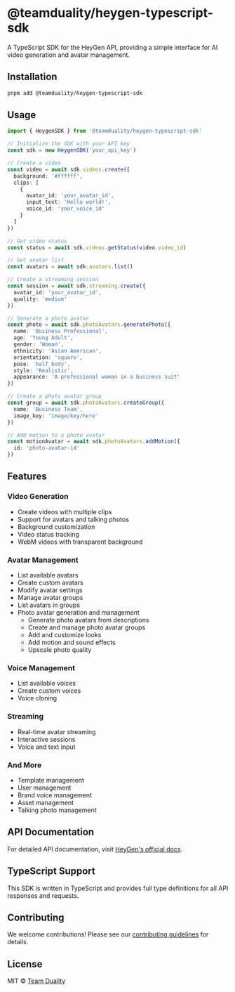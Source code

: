 # @teamduality/heygen-typescript-sdk

A TypeScript SDK for the HeyGen API, providing a simple interface for AI video generation and avatar management.

## Installation

```bash
pnpm add @teamduality/heygen-typescript-sdk
```

## Usage

```typescript
import { HeygenSDK } from '@teamduality/heygen-typescript-sdk'

// Initialize the SDK with your API key
const sdk = new HeygenSDK('your_api_key')

// Create a video
const video = await sdk.videos.create({
  background: '#ffffff',
  clips: [
    {
      avatar_id: 'your_avatar_id',
      input_text: 'Hello world!',
      voice_id: 'your_voice_id'
    }
  ]
})

// Get video status
const status = await sdk.videos.getStatus(video.video_id)

// Get avatar list
const avatars = await sdk.avatars.list()

// Create a streaming session
const session = await sdk.streaming.create({
  avatar_id: 'your_avatar_id',
  quality: 'medium'
})

// Generate a photo avatar
const photo = await sdk.photoAvatars.generatePhoto({
  name: 'Business Professional',
  age: 'Young Adult',
  gender: 'Woman',
  ethnicity: 'Asian American',
  orientation: 'square',
  pose: 'half_body',
  style: 'Realistic',
  appearance: 'A professional woman in a business suit'
})

// Create a photo avatar group
const group = await sdk.photoAvatars.createGroup({
  name: 'Business Team',
  image_key: 'image/key/here'
})

// Add motion to a photo avatar
const motionAvatar = await sdk.photoAvatars.addMotion({
  id: 'photo-avatar-id'
})
```

## Features

### Video Generation

- Create videos with multiple clips
- Support for avatars and talking photos
- Background customization
- Video status tracking
- WebM videos with transparent background

### Avatar Management

- List available avatars
- Create custom avatars
- Modify avatar settings
- Manage avatar groups
- List avatars in groups
- Photo avatar generation and management
  - Generate photo avatars from descriptions
  - Create and manage photo avatar groups
  - Add and customize looks
  - Add motion and sound effects
  - Upscale photo quality

### Voice Management

- List available voices
- Create custom voices
- Voice cloning

### Streaming

- Real-time avatar streaming
- Interactive sessions
- Voice and text input

### And More

- Template management
- User management
- Brand voice management
- Asset management
- Talking photo management

## API Documentation

For detailed API documentation, visit [HeyGen's official docs](https://docs.heygen.com).

## TypeScript Support

This SDK is written in TypeScript and provides full type definitions for all API responses and requests.

## Contributing

We welcome contributions! Please see our [contributing guidelines](../../CONTRIBUTING.md) for details.

## License

MIT © [Team Duality](https://github.com/teamduality)
